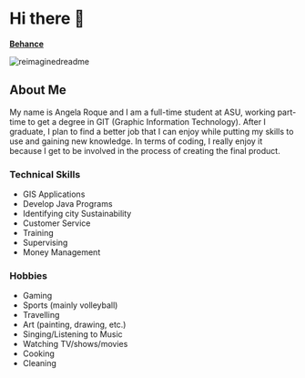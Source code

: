 <!--
**alroque1/alroque1** is a ✨ _special_ ✨ repository because its `README.md` (this file) appears on your GitHub profile.

Here are some ideas to get you started:

- 🔭 I’m currently working on ...
- 🌱 I’m currently learning ...
- 👯 I’m looking to collaborate on ...
- 🤔 I’m looking for help with ...
- 💬 Ask me about ...
- 📫 How to reach me: ...
- 😄 Pronouns: ...
- ⚡ Fun fact: ...
-->
<h1> Hi there 👋</h1>
<p><b><a href="https://www.behance.net/angelaroque2">Behance</a></b> </p>

<img src="https://myreadme.vercel.app/api/embed/alroque1?panels=userstatistics,toprepositories,toplanguages,commitgraph" alt="reimaginedreadme" />

<h2>About Me</h2>
<p>My name is Angela Roque and I am a full-time student at ASU, working part-time to get a degree in GIT (Graphic Information Technology). After I graduate, I plan to find a better job that I can enjoy while putting my skills to use and gaining new knowledge. In terms of coding, I really enjoy it because I get to be involved in the process of creating the final product. </p>
  <h3>Technical Skills</h3>
    <ul>
      <li>GIS Applications</li>
      <li>Develop Java Programs</li>
      <li>Identifying city Sustainability</li>
      <li>Customer Service</li>
      <li>Training</li>
      <li>Supervising</li>
      <li>Money Management</li>
    </ul>
  <h3>Hobbies</h3>
    <ul>
      <li>Gaming</li>
      <li>Sports (mainly volleyball)</li>
      <li>Travelling</li>
      <li>Art (painting, drawing, etc.)</li>
      <li>Singing/Listening to Music</li>
      <li>Watching TV/shows/movies</li>
      <li>Cooking</li>
      <li>Cleaning</li>
    </ul>
  
